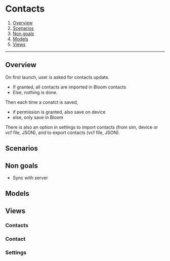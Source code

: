 # Contacts

1. [Overview](#overview)
2. [Scenarios](#scenarios)
3. [Non goals](#non-goals)
4. [Models](#models)
5. [Views](#views)

-------------------


## Overview

On first launch, user is asked for contacts update.
* If granted, all contacts are imported in Bloom contacts
* Else, nothing is done.

Then each time a conatct is saved,
* if permission is granted, also save on device
* else, only save in Bloom

There is also an option in settings to import contacts (from sim, device or vcf file, JSON),
and to export contacts (vcf file, JSON).


## Scenarios

## Non goals

* Sync with server


## Models


## Views

### Contacts

### Contact

### Settings
